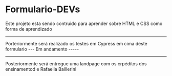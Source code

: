 # Formulario-DEVs


Este projeto esta sendo contruido para aprender sobre HTML e CSS como forma de aprendizado


------------------------------------------------------------------


Porteriormente será realizado os testes em Cypress em cima deste formulario --- Em andamento -----




-------------------------------------------------------------------
Posteriormente será entregue uma landpage com os crpéditos dos ensinamentod e Rafaella Baillerini
